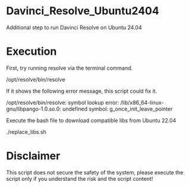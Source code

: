 # Davinci_Resolve_Ubuntu2404
Additional step to run Davinci Resolve on Ubuntu 24.04

# Execution
First, try running resolve via the terminal command.

  /opt/resolve/bin/resolve

If it shows the following error message, this script could fix it.

  /opt/resolve/bin/resolve: symbol lookup error: /lib/x86_64-linux-gnu/libpango-1.0.so.0: undefined symbol: g_once_init_leave_pointer

Execute the bash file to download compatible libs from Ubuntu 22.04

  ./replace_libs.sh

# Disclaimer
This script does not secure the safety of the system, please execute the script only if you understand the risk and the script content!
